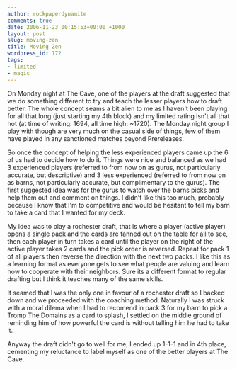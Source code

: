 ```yaml
---
author: rockpaperdynamite
comments: true
date: 2006-11-23 00:15:53+00:00 +1000
layout: post
slug: moving-zen
title: Moving Zen
wordpress_id: 172
tags:
- limited
- magic
---
```


On Monday night at The Cave, one of the players at the draft suggested that we do something different to try and teach the lesser players how to draft better. The whole concept seams a bit alien to me as I haven't been playing for all that long (just starting my 4th block) and my limited rating isn't all that hot (at time of writing: 1694, all time high: ~1720). The Monday night group I play with though are very much on the casual side of things, few of them have played in any sanctioned matches beyond Prereleases.

So once the concept of helping the less experienced players came up the 6 of us had to decide how to do it. Things were nice and balanced as we had 3 experienced players (referred to from now on as gurus, not particularly accurate, but descriptive) and 3 less experienced (referred to from now on as barns, not particularly accurate, but complimentary to the gurus). The first suggested idea was for the gurus to watch over the barns picks and help them out and comment on things. I didn't like this too much, probably because I know that I'm to competitive and would be hesitant to tell my barn to take a card that I wanted for my deck.<!-- more -->

My idea was to play a rochester draft, that is where a player (active player) opens a single pack and the cards are fanned out on the table for all to see, then each player in turn takes a card until the player on the right of the active player takes 2 cards and the pick order is reversed. Repeat for pack 1 of all players then reverse the direction with the next two packs. I like this as a learning format as everyone gets to see what people are valuing and learn how to cooperate with their neighbors. Sure its a different format to regular drafting but I think it teaches many of the same skills.

It seamed that I was the only one in favour of a rochester draft so I backed down and we proceeded with the coaching method. Naturally I was struck with a moral dilema when I had to recomend in pack 3 for my barn to pick a Tromp The Domains as a card to splash, I settled on the middle ground of reminding him of how powerful the card is without telling him he had to take it.

Anyway the draft didn't go to well for me, I ended up 1-1-1 and in 4th place, cementing my reluctance to label myself as one of the better players at The Cave.

